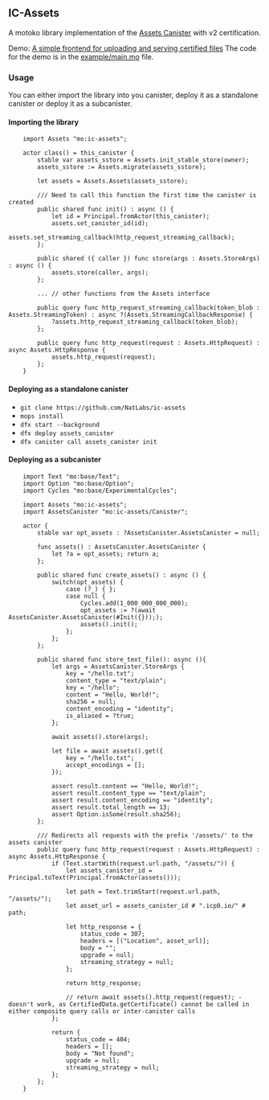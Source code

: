 ## IC-Assets

A motoko library implementation of the [Assets Canister](https://github.com/dfinity/sdk/blob/master/docs/design/asset-canister-interface.md) with v2 certification.

Demo: [A simple frontend for uploading and serving certified files](https://ehvmc-gqaaa-aaaap-ahkwa-cai.icp0.io/homepage)
The code for the demo is in the [example/main.mo](./example/main.mo) file.

### Usage

You can either import the library into you canister, deploy it as a standalone canister or deploy it as a subcanister.

#### Importing the library

```motoko
    import Assets "mo:ic-assets";

    actor class() = this_canister {
        stable var assets_sstore = Assets.init_stable_store(owner);
        assets_sstore := Assets.migrate(assets_sstore);

        let assets = Assets.Assets(assets_sstore);

        /// Need to call this function the first time the canister is created
        public shared func init() : async () {
            let id = Principal.fromActor(this_canister);
            assets.set_canister_id(id);
            assets.set_streaming_callback(http_request_streaming_callback);
        };
        
        public shared ({ caller }) func store(args : Assets.StoreArgs) : async () {
            assets.store(caller, args);
        };

        ... // other functions from the Assets interface

        public query func http_request_streaming_callback(token_blob : Assets.StreamingToken) : async ?(Assets.StreamingCallbackResponse) {
            ?assets.http_request_streaming_callback(token_blob);
        };

        public query func http_request(request : Assets.HttpRequest) : async Assets.HttpResponse {
            assets.http_request(request);
        };
    }
```

#### Deploying as a standalone canister

- `git clone https://github.com/NatLabs/ic-assets`
- `mops install`
- `dfx start --background`
- `dfx deploy assets_canister`
- `dfx canister call assets_canister init`

#### Deploying as a subcanister

```motoko
    import Text "mo:base/Text";
    import Option "mo:base/Option";
    import Cycles "mo:base/ExperimentalCycles";

    import Assets "mo:ic-assets";
    import AssetsCanister "mo:ic-assets/Canister";

    actor {
        stable var opt_assets : ?AssetsCanister.AssetsCanister = null;

        func assets() : AssetsCanister.AssetsCanister {
            let ?a = opt_assets; return a;
        };

        public shared func create_assets() : async () {
            switch(opt_assets) {
                case (?_) { };
                case null {
                    Cycles.add(1_000_000_000_000);
                    opt_assets := ?(await AssetsCanister.AssetsCanister(#Init({})););
                    assets().init();
                };
            };
        };

        public shared func store_text_file(): async (){
            let args = AssetsCanister.StoreArgs {
                key = "/hello.txt";
                content_type = "text/plain";
                key = "/hello";
                content = "Hello, World!";
                sha256 = null;
                content_encoding = "identity";
                is_aliased = ?true;
            };

            await assets().store(args);

            let file = await assets().get({
                key = "/hello.txt";
                accept_encodings = [];
            });
            
            assert result.content == "Hello, World!";
            assert result.content_type == "text/plain";
            assert result.content_encoding == "identity";
            assert result.total_length == 13;
            assert Option.isSome(result.sha256);
        };
        
        /// Redirects all requests with the prefix '/assets/' to the assets canister
        public query func http_request(request : Assets.HttpRequest) : async Assets.HttpResponse {
            if (Text.startWith(request.url.path, "/assets/")) {
                let assets_canister_id = Principal.toText(Principal.fromActor(assets()));

                let path = Text.trimStart(request.url.path, "/assets/");
                let asset_url = assets_canister_id # ".icp0.io/" # path;

                let http_response = {
                    status_code = 307;
                    headers = [("Location", asset_url)];
                    body = "";
                    upgrade = null;
                    streaming_strategy = null;
                };

                return http_response;

                // return await assets().http_request(request); - doesn't work, as CertifiedData.getCertificate() cannot be called in either composite query calls or inter-canister calls
            };

            return {
                status_code = 404;
                headers = [];
                body = "Not found";
                upgrade = null;
                streaming_strategy = null;
            };
        };
    }
```